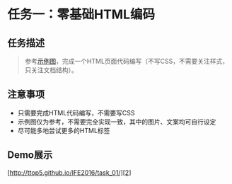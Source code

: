# 任务一：零基础HTML编码

## 任务描述

> 参考[示例图][1]，完成一个HTML页面代码编写（不写CSS，不需要关注样式，只关注文档结构）。

## 注意事项

* 只需要完成HTML代码编写，不需要写CSS
* 示例图仅为参考，不需要完全实现一致，其中的图片、文案均可自行设定
* 尽可能多地尝试更多的HTML标签

## Demo展示

[http://ttop5.github.io/IFE2016/task_01/][2]


[1]: http://7xrp04.com1.z0.glb.clouddn.com/task_1_1_1.jpg
[2]: http://ttop5.github.io/IFE2016/task_01/
